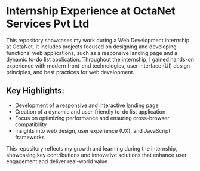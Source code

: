 # Internship Experience at OctaNet Services Pvt Ltd
This repository showcases my work during a Web Development internship at OctaNet. It includes projects focused on designing and developing functional web applications, such as a responsive landing page and a dynamic to-do list application. Throughout the internship, I gained hands-on experience with modern front-end technologies, user interface (UI) design principles, and best practices for web development.

## Key Highlights:

- Development of a responsive and interactive landing page
- Creation of a dynamic and user-friendly to-do list application
- Focus on optimizing performance and ensuring cross-browser compatibility
- Insights into web design, user experience (UX), and JavaScript frameworks

<p> This repository reflects my growth and learning during the internship, showcasing key contributions and innovative solutions that enhance user engagement and deliver real-world value </p>
